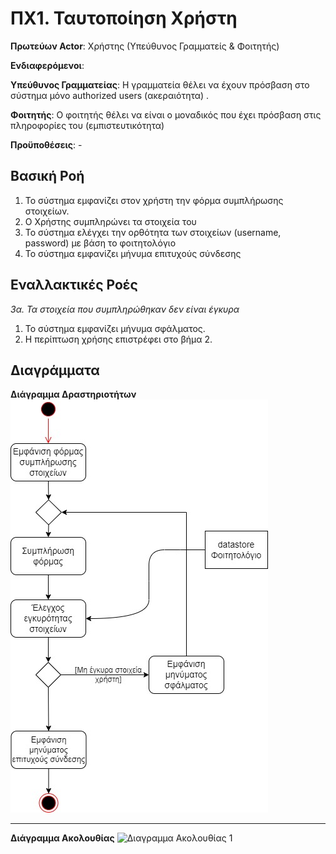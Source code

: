 # ΠΧ1. Ταυτοποίηση Χρήστη

**Πρωτεύων Actor**: Χρήστης (Υπεύθυνος Γραμματείς & Φοιτητής)

**Ενδιαφερόμενοι**:

**Υπεύθυνος Γραμματείας**: Η γραμματεία θέλει να έχουν πρόσβαση στο σύστημα μόνο authorized users (ακεραιότητα) .

**Φοιτητής**: Ο φοιτητής θέλει να είναι ο μοναδικός που έχει πρόσβαση στις πληροφορίες του (εμπιστευτικότητα)

**Προϋποθέσεις**: -

## Βασική Ροή
1. Το σύστημα εμφανίζει στον χρήστη την φόρμα συμπλήρωσης στοιχείων.
2. Ο Χρήστης συμπληρώνει τα στοιχεία του
3. Το σύστημα ελέγχει την ορθότητα των στοιχείων (username, password) με βάση το φοιτητολόγιο 
4. Το σύστημα εμφανίζει μήνυμα επιτυχούς σύνδεσης

## Εναλλακτικές Ροές

*3α. Τα στοιχεία που συμπληρώθηκαν δεν είναι έγκυρα*
1. Το σύστημα εμφανίζει μήνυμα σφάλματος.
2. Η περίπτωση χρήσης επιστρέφει στο βήμα 2.


## Διαγράμματα 
**Διάγραμμα Δραστηριοτήτων**
![Διάγραμμα Δραστηριοτήτων 1](uml/requirements/UseCase1.jpg)

---
**Διάγραμμα Ακολουθίας**
![Διαγραμμα Ακολουθίας 1]()
